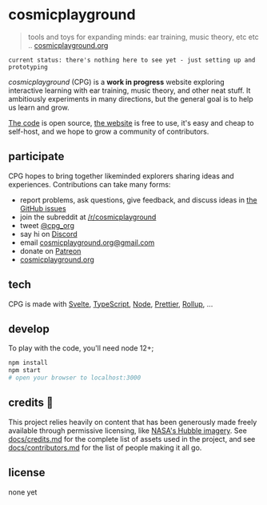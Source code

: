 # cosmicplayground

> tools and toys for expanding minds: ear training, music theory,
> etc etc .. [cosmicplayground.org](https://cosmicplayground.org)

    current status: there's nothing here to see yet - just setting up and prototyping

_cosmicplayground_ (CPG) is a **work in progress** website exploring interactive
learning with ear training, music theory, and other neat stuff.
It ambitiously experiments in many directions,
but the general goal is to help us learn and grow.

[The code](https://github.com/ryanatkn/cosmicplayground) is open source,
[the website](https://cosmicplayground.org) is free to use,
it's easy and cheap to self-host,
and we hope to grow a community of contributors.

## participate

CPG hopes to bring together likeminded explorers
sharing ideas and experiences. Contributions can take many forms:

- report problems, ask questions, give feedback,
  and discuss ideas in [the GitHub issues](https://github.com/ryanatkn/cosmicplayground/issues)
- join the subreddit at [/r/cosmicplayground](https://reddit.com/r/cosmicplayground)
- tweet [@cpg_org](https://twitter.com/cpg_org)
- say hi on [Discord](https://discord.gg/57XP5Pv)
- email [cosmicplayground.org@gmail.com](mailto:cosmicplayground.org@gmail.com)
- donate on [Patreon](https://patreon.com/ryanatkn)
- [cosmicplayground.org](https://cosmicplayground.org)

## tech

CPG is made with [Svelte](https://github.com/sveltejs/svelte),
[TypeScript](https://github.com/microsoft/TypeScript),
[Node](https://nodejs.org),
[Prettier](https://github.com/prettier/prettier),
[Rollup](https://github.com/rollup/rollup), ...

## develop

To play with the code, you'll need node 12+;

```bash
npm install
npm start
# open your browser to localhost:3000
```

## credits :pray:

This project relies heavily on content that has been generously
made freely available through permissive licensing, like
[NASA's Hubble imagery](https://www.spacetelescope.org).
See [docs/credits.md](docs/credits.md) for
the complete list of assets used in the project,
and see [docs/contributors.md](docs/contributors.md)
for the list of people making it all go.

## license

none yet
